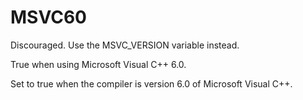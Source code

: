   

# MSVC60  
Discouraged.  Use the MSVC_VERSION variable instead.  

True when using Microsoft Visual C++ 6.0.  

Set to true when the compiler is version 6.0 of Microsoft Visual C++.  

